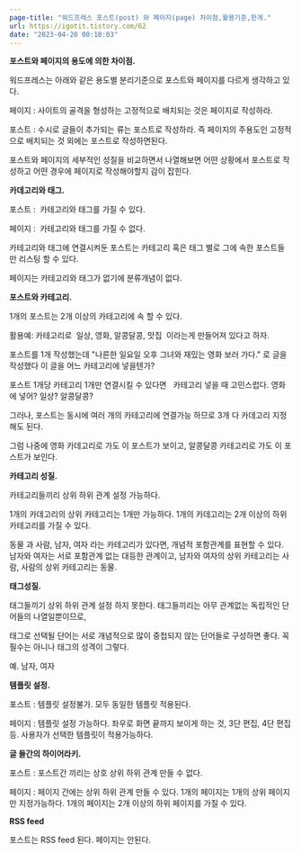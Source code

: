 ```yaml
---
page-title: "워드프레스 포스트(post) 와 페이지(page) 차이점,활용기준,한계."
url: https://igotit.tistory.com/62
date: "2023-04-20 00:10:03"
---
```

**포스트와 페이지의 용도에 의한 차이점.**

워드프레스는 아래와 같은 용도별 분리기준으로 포스트와 페이지를 다르게 생각하고 있다.

페이지 : 사이트의 골격을 형성하는 고정적으로 배치되는 것은 페이지로 작성하라. 

포스트 : 수시로 글들이 추가되는 류는 포스트로 작성하라. 즉 페이지의 주용도인 고정적으로 배치되는 것 외에는 포스트로 작성하면된다.

포스트와 페이지의 세부적인 성질을 비교하면서 나열해보면 어떤 상황에서 포스트로 작성하고 어떤 경우에 페이지로 작성해야할지 감이 잡힌다.  

**카데고리와 태그.**

포스트 :  카테고리와 태그를 가질 수 있다.

페이지 :  카테고리와 태그를 가질 수 없다. 

카테고리와 태그에 연결시켜둔 포스트는 카테고리 혹은 태그 별로 그에 속한 포스트들만 리스팅 할 수 있다.

페이지는 카테고리와 태그가 없기에 분류개념이 없다.

**포스트와 카테고리.**

1개의 포스트는 2개 이상의 카테고리에 속 할 수 있다.

활용예: 카테고리로  일상, 영화, 알콩달콩, 맛집  이라는게 만들어져 있다고 하자.    

포스트를 1개 작성했는데 "나른한 일요일 오후 그녀와 재밌는 영화 보러 가다." 로 글을 작성했다 이 글을 어느 카테고리에 넣을텐가?

포스트 1개당 카테고리 1개만 연결시킬 수 있다면   카테고리 넣을 때 고민스럽다. 영화에 넣어? 일상? 알콩달콩?

그러나, 포스트는 동시에 여러 개의 카테고리에 연결가능 하므로 3개 다 카데고리 지정해도 된다.

그럼 나중에 영화 카데고리로 가도 이 포스트가 보이고, 알콩달콩 카테고리로 가도 이 포스트가 보인다.

**카테고리 성질.**

카테고리들끼리 상위 하위 관계 설정 가능하다.

1개의 카데고리의 상위 카테고리는 1개만 가능하다. 1개의 카데고리는 2개 이상의 하위 카테고리를 가질 수 있다.

동물 과 사람, 남자, 여자 라는 카테고리가 있다면, 개념적 포함관계를 표현할 수 있다. 남자와 여자는 서로 포함관계 없는 대등한 관계이고, 남자와 여자의 상위 카테고리는 사람, 사람의 상위 카테고리는 동물.

**태그성질.**

태그들끼기 상위 하위 관계 설정 하지 못한다. 태그들끼리는 아무 관계없는 독립적인 단어들의 나열일뿐이므로,

태그로 선택될 단어는 서로 개념적으로 많이 중첩되지 않는 단어들로 구성하면 좋다. 꼭 필수는 아니나 태그의 성격이 그렇다.

예. 남자, 여자

**템플릿 설정.**  

포스트 : 템플릿 설정불가. 모두 동일한 템플릿 적용된다.

페이지 : 템플릿 설정 가능하다. 좌우로 화면 끝까지 보이게 하는 것, 3단 편집, 4단 편집등. 사용자가 선택한 템플릿이 적용가능하다.

**글 들간의 하이어라키.** 

포스트 : 포스트간 끼리는 상호 상위 하위 관계 만들 수 없다.

페이지 : 페이지 간에는 상위 하위 관계 만들 수 있다. 1개의 페이지는 1개의 상위 페이지만 지정가능하다. 1개의 페이지는 2개 이상의 하위 페이지를 가질 수 있다.

**RSS feed**

포스트는 RSS feed 된다. 페이지는 안된다.